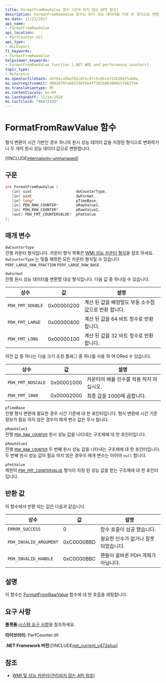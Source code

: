 ```yaml
---
title: FormatFromRawValue 함수 (관리 되지 않는 API 참조)
description: FormatFromRawValue 함수는 원시 성능 데이터를 지정 된 형식으로 변환 합니다.
ms.date: 11/21/2017
api_name:
- FormatFromRawValue
api_location:
- PerfCounter.dll
api_type:
- DLLExport
f1_keywords:
- FormatFromRawValue
helpviewer_keywords:
- FormatFromRawValue function [.NET WMI and performance counters]
topic_type:
- Reference
ms.openlocfilehash: e678aca5baf82c07ec9fc5c85cef22630af5ab0a
ms.sourcegitcommit: d8020797a6657d0fbbdff362b80300815f682f94
ms.translationtype: MT
ms.contentlocale: ko-KR
ms.lasthandoff: 11/24/2020
ms.locfileid: "95672333"
---
```

# <a name="formatfromrawvalue-function"></a>FormatFromRawValue 함수

형식 변환이 시간 기반인 경우 하나의 원시 성능 데이터 값을 지정된 형식으로 변화하거나 두 개의 원시 성능 데이터 값으로 변환합니다.

[!INCLUDE[internalonly-unmanaged](../../../../includes/internalonly-unmanaged.md)]

## <a name="syntax"></a>구문

```cpp
int FormatFromRawValue (
   [in] uint                    dwCounterType,
   [in] uint                    dwFormat,
   [in] long*                   pTimeBase,
   [in] PDH_RAW_COUNTER*        pRawValue1,
   [in] PDH_RAW_COUNTER*        pRawValue2,
   [out] PDH_FMT_COUNTERVALUE*  pFmtValue
);
```

## <a name="parameters"></a>매개 변수

`dwCounterType`\
진행 카운터 형식입니다. 카운터 형식 목록은 [WMI 성능 카운터 형식](/windows/desktop/WmiSdk/wmi-performance-counter-types)을 참조 하세요. `dwCounterType` 는 및를 제외한 모든 카운터 형식일 수 있습니다 `PERF_LARGE_RAW_FRACTION` `PERF_LARGE_RAW_BASE` .

`dwFormat`\
진행 원시 성능 데이터를 변환할 대상 형식입니다. 다음 값 중 하나일 수 있습니다.

|상수  |값  |설명 |
|---------|---------|---------|
| `PDH_FMT_DOUBLE` |0x00000200 | 계산 된 값을 배정밀도 부동 소수점 값으로 반환 합니다. |
| `PDH_FMT_LARGE` | 0x00000400 | 계산 된 값을 64 비트 정수로 반환 합니다. |
| `PDH_FMT_LONG` | 0x00000100 | 계산 된 값을 32 비트 정수로 반환 합니다. |

이전 값 중 하나는 다음 크기 조정 플래그 중 하나를 사용 하 여 ORed 수 있습니다.

|상수  |값  |설명 |
|---------|---------|---------|
| `PDH_FMT_NOSCALE` | 0x00001000 | 카운터의 배율 인수를 적용 하지 마십시오. |
| `PDH_FMT_1000` | 0x00002000 | 최종 값을 1000에 곱합니다. |

`pTimeBase`\
진행 형식 변환에 필요한 경우 시간 기준에 대 한 포인터입니다. 형식 변환에 시간 기준 정보가 필요 하지 않은 경우이 매개 변수 값은 무시 됩니다.

`pRawValue1`\
진행 [`PDH_RAW_COUNTER`](/windows/win32/api/pdh/ns-pdh-pdh_raw_counter) 원시 성능 값을 나타내는 구조체에 대 한 포인터입니다.

`pRawValue2`\
진행 [`PDH_RAW_COUNTER`](/windows/win32/api/pdh/ns-pdh-pdh_raw_counter) 두 번째 원시 성능 값을 나타내는 구조체에 대 한 포인터입니다. 두 번째 원시 성능 값이 필요 하지 않은 경우이 매개 변수는 이어야 `null` 합니다.

`pFmtValue`\
제한이 [`PDH_FMT_COUNTERVALUE`](/windows/win32/api/pdh/ns-pdh-pdh_fmt_countervalue) 형식이 지정 된 성능 값을 받는 구조체에 대 한 포인터입니다.

## <a name="return-value"></a>반환 값

이 함수에서 반환 되는 값은 다음과 같습니다.

|상수  |값  |설명  |
|---------|---------|---------|
| `ERROR_SUCCESS` | 0 | 함수 호출이 성공 했습니다. |
| `PDH_INVALID_ARGUMENT` | 0xC0000BBD | 필요한 인수가 없거나 잘못 되었습니다. |
| `PDH_INVALID_HANDLE` | 0xC0000BBC | 핸들이 올바른 PDH 개체가 아닙니다. |

## <a name="remarks"></a>설명

이 함수는 [FormatFromRawValue](/previous-versions/ms231047(v=vs.85)) 함수에 대 한 호출을 래핑합니다.

## <a name="requirements"></a>요구 사항

 **플랫폼:**[시스템 요구 사항](../../get-started/system-requirements.md)을 참조하세요.

 **라이브러리:** PerfCounter.dll

 **.NET Framework 버전:**[!INCLUDE[net_current_v472plus](../../../../includes/net-current-v472plus.md)]

## <a name="see-also"></a>참조

- [WMI 및 성능 카운터(관리되지 않는 API 참조)](index.md)
